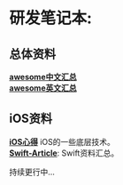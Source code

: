 
# 研发笔记本:

## **总体资料**
**[awesome中文汇总](https://github.com/jobbole)**  
**[awesome英文汇总](https://github.com/sindresorhus/awesome)**   


## **iOS资料**
**[iOS心得](https://github.com/100mango/zen)** iOS的一些底层技术。          
**[Swift-Article](https://github.com/leopardpan/DevNote/tree/master/Swift-Article)**: Swift资料汇总。 


持续更行中...